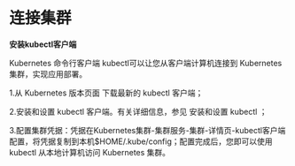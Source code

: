 
# 连接集群

 **安装kubectl客户端**

Kubernetes 命令行客户端 kubectl可以让您从客户端计算机连接到 Kubernetes 集群，实现应用部署。

1.从 Kubernetes 版本页面 下载最新的 kubectl 客户端；

2.安装和设置 kubectl 客户端。有关详细信息，参见 安装和设置 kubectl ；

3.配置集群凭据：凭据在Kubernetes集群-集群服务-集群-详情页-kubectl客户端配置，将凭据复制到本机$HOME/.kube/config；配置完成后，您即可以使用 kubectl 从本地计算机访问 Kubernetes 集群。
